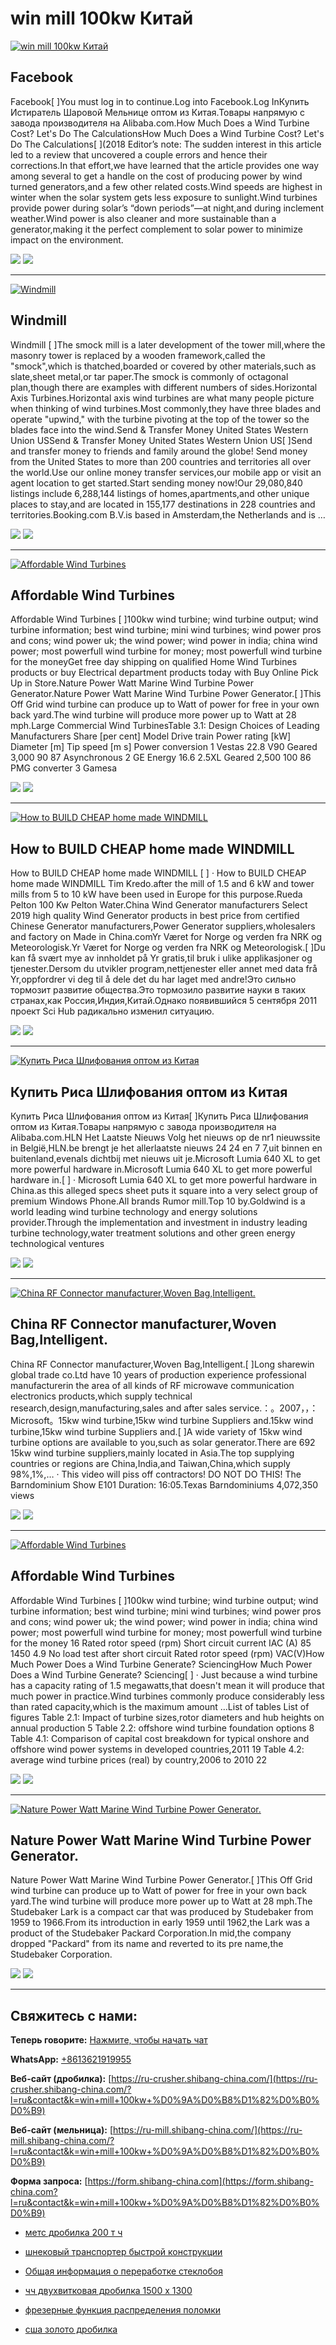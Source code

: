 # win mill 100kw Китай

<a href="https://swt.shibang-china.com/?l=ru&img&k=win+mill+100kw+%D0%9A%D0%B8%D1%82%D0%B0%D0%B9" target="_blank">![win mill 100kw Китай](http://static.shibang-china.com/all-800x300/425.jpg)</a>

## Facebook
Facebook[ ]You must log in to continue.Log into Facebook.Log InКупить Истиратель Шаровой Мельнице оптом из Китая.Товары напрямую с завода производителя на Alibaba.com.How Much Does a Wind Turbine Cost? Let's Do The CalculationsHow Much Does a Wind Turbine Cost? Let's Do The Calculations[ ](2018 Editor’s note: The sudden interest in this article led to a review that uncovered a couple errors and hence their corrections.In that effort,we have learned that the article provides one way among several to get a handle on the cost of producing power by wind turned generators,and a few other related costs.Wind speeds are highest in winter when the solar system gets less exposure to sunlight.Wind turbines provide power during solar’s “down periods”—at night,and during inclement weather.Wind power is also cleaner and more sustainable than a generator,making it the perfect complement to solar power to minimize impact on the environment.


<a href="https://whatsapp.shibangsoft.com/WhatsApp.php" target="_blank" title="WhatsApp">![](http://static.shibang-china.com/icon/whatsapp.png)</a> <a href="https://swt.shibang-china.com/?l=ru&icon&k=win+mill+100kw+%D0%9A%D0%B8%D1%82%D0%B0%D0%B9" target="_blank">![](http://static.shibang-china.com/icon/chat-ru.png)</a>

---

<a href="https://swt.shibang-china.com/?l=ru&img&k=win+mill+100kw+%D0%9A%D0%B8%D1%82%D0%B0%D0%B9" target="_blank">![Windmill](http://static.shibang-china.com/all-800x300/1271.jpg)</a>

## Windmill
Windmill [ ]The smock mill is a later development of the tower mill,where the masonry tower is replaced by a wooden framework,called the &quot;smock&quot;,which is thatched,boarded or covered by other materials,such as slate,sheet metal,or tar paper.The smock is commonly of octagonal plan,though there are examples with different numbers of sides.Horizontal Axis Turbines.Horizontal axis wind turbines are what many people picture when thinking of wind turbines.Most commonly,they have three blades and operate &quot;upwind,&quot; with the turbine pivoting at the top of the tower so the blades face into the wind.Send &amp; Transfer Money United States Western Union USSend &amp; Transfer Money United States Western Union US[ ]Send and transfer money to friends and family around the globe! Send money from the United States to more than 200 countries and territories all over the world.Use our online money transfer services,our mobile app or visit an agent location to get started.Start sending money now!Our 29,080,840 listings include 6,288,144 listings of homes,apartments,and other unique places to stay,and are located in 155,177 destinations in 228 countries and territories.Booking.com B.V.is based in Amsterdam,the Netherlands and is …


<a href="https://whatsapp.shibangsoft.com/WhatsApp.php" target="_blank" title="WhatsApp">![](http://static.shibang-china.com/icon/whatsapp.png)</a> <a href="https://swt.shibang-china.com/?l=ru&icon&k=win+mill+100kw+%D0%9A%D0%B8%D1%82%D0%B0%D0%B9" target="_blank">![](http://static.shibang-china.com/icon/chat-ru.png)</a>

---

<a href="https://swt.shibang-china.com/?l=ru&img&k=win+mill+100kw+%D0%9A%D0%B8%D1%82%D0%B0%D0%B9" target="_blank">![Affordable Wind Turbines](http://static.shibang-china.com/all-800x300/1465.jpg)</a>

## Affordable Wind Turbines
Affordable Wind Turbines [ ]100kw wind turbine; wind turbine output; wind turbine information; best wind turbine; mini wind turbines; wind power pros and cons; wind power uk; the wind power; wind power in india; china wind power; most powerfull wind turbine for money; most powerfull wind turbine for the moneyGet free day shipping on qualified Home Wind Turbines products or buy Electrical department products today with Buy Online Pick Up in Store.Nature Power Watt Marine Wind Turbine Power Generator.Nature Power Watt Marine Wind Turbine Power Generator.[ ]This Off Grid wind turbine can produce up to Watt of power for free in your own back yard.The wind turbine will produce more power up to Watt at 28 mph.Large Commercial Wind TurbinesTable 3.1: Design Choices of Leading Manufacturers Share [per cent] Model Drive train Power rating [kW] Diameter [m] Tip speed [m s] Power conversion 1 Vestas 22.8 V90 Geared 3,000 90 87 Asynchronous 2 GE Energy 16.6 2.5XL Geared 2,500 100 86 PMG converter 3 Gamesa


<a href="https://whatsapp.shibangsoft.com/WhatsApp.php" target="_blank" title="WhatsApp">![](http://static.shibang-china.com/icon/whatsapp.png)</a> <a href="https://swt.shibang-china.com/?l=ru&icon&k=win+mill+100kw+%D0%9A%D0%B8%D1%82%D0%B0%D0%B9" target="_blank">![](http://static.shibang-china.com/icon/chat-ru.png)</a>

---

<a href="https://swt.shibang-china.com/?l=ru&img&k=win+mill+100kw+%D0%9A%D0%B8%D1%82%D0%B0%D0%B9" target="_blank">![How to BUILD CHEAP home made WINDMILL](http://static.shibang-china.com/all-800x300/1173.jpg)</a>

## How to BUILD CHEAP home made WINDMILL
How to BUILD CHEAP home made WINDMILL [ ]&nbsp;&#0183;&#32;How to BUILD CHEAP home made WINDMILL Tim Kredo.after the mill of 1.5 and 6 kW and tower mills from 5 to 10 kW have been used in Europe for this purpose.Rueda Pelton 100 Kw Pelton Water.China Wind Generator manufacturers Select 2019 high quality Wind Generator products in best price from certified Chinese Generator manufacturers,Power Generator suppliers,wholesalers and factory on Made in China.comYr V&#230;ret for Norge og verden fra NRK og Meteorologisk.Yr V&#230;ret for Norge og verden fra NRK og Meteorologisk.[ ]Du kan f&#229; sv&#230;rt mye av innholdet p&#229; Yr gratis,til bruk i ulike applikasjoner og tjenester.Dersom du utvikler program,nettjenester eller annet med data fr&#229; Yr,oppfordrer vi deg til &#229; dele det du har laget med andre!Это сильно тормозит развитие общества.Это тормозило развитие науки в таких странах,как Россия,Индия,Китай.Однако появившийся 5 сентября 2011 проект Sci Hub радикально изменил ситуацию.


<a href="https://whatsapp.shibangsoft.com/WhatsApp.php" target="_blank" title="WhatsApp">![](http://static.shibang-china.com/icon/whatsapp.png)</a> <a href="https://swt.shibang-china.com/?l=ru&icon&k=win+mill+100kw+%D0%9A%D0%B8%D1%82%D0%B0%D0%B9" target="_blank">![](http://static.shibang-china.com/icon/chat-ru.png)</a>

---

<a href="https://swt.shibang-china.com/?l=ru&img&k=win+mill+100kw+%D0%9A%D0%B8%D1%82%D0%B0%D0%B9" target="_blank">![Купить Риса Шлифования оптом из Китая](http://static.shibang-china.com/all-800x300/489.jpg)</a>

## Купить Риса Шлифования оптом из Китая
Купить Риса Шлифования оптом из Китая[ ]Купить Риса Шлифования оптом из Китая.Товары напрямую с завода производителя на Alibaba.com.HLN Het Laatste Nieuws Volg het nieuws op de nr1 nieuwssite in Belgi&#235;,HLN.be brengt je het allerlaatste nieuws 24 24 en 7 7,uit binnen en buitenland,evenals dichtbij met nieuws uit je.Microsoft Lumia 640 XL to get more powerful hardware in.Microsoft Lumia 640 XL to get more powerful hardware in.[ ]&nbsp;&#0183;&#32;Microsoft Lumia 640 XL to get more powerful hardware in China.as this alleged specs sheet puts it square into a very select group of premium Windows Phone.All brands Rumor mill.Top 10 by.Goldwind is a world leading wind turbine technology and energy solutions provider.Through the implementation and investment in industry leading turbine technology,water treatment solutions and other green energy technological ventures


<a href="https://whatsapp.shibangsoft.com/WhatsApp.php" target="_blank" title="WhatsApp">![](http://static.shibang-china.com/icon/whatsapp.png)</a> <a href="https://swt.shibang-china.com/?l=ru&icon&k=win+mill+100kw+%D0%9A%D0%B8%D1%82%D0%B0%D0%B9" target="_blank">![](http://static.shibang-china.com/icon/chat-ru.png)</a>

---

<a href="https://swt.shibang-china.com/?l=ru&img&k=win+mill+100kw+%D0%9A%D0%B8%D1%82%D0%B0%D0%B9" target="_blank">![China RF Connector manufacturer,Woven Bag,Intelligent.](http://static.shibang-china.com/all-800x300/496.jpg)</a>

## China RF Connector manufacturer,Woven Bag,Intelligent.
China RF Connector manufacturer,Woven Bag,Intelligent.[ ]Long sharewin global trade co.Ltd have 10 years of production experience professional manufacturerin the area of all kinds of RF microwave communication electronics products,which supply technical research,design,manufacturing,sales and after sales service.：。2007，，：Microsoft。15kw wind turbine,15kw wind turbine Suppliers and.15kw wind turbine,15kw wind turbine Suppliers and.[ ]A wide variety of 15kw wind turbine options are available to you,such as solar generator.There are 692 15kw wind turbine suppliers,mainly located in Asia.The top supplying countries or regions are China,India,and Taiwan,China,which supply 98%,1%,…&nbsp;&#0183;&#32;This video will piss off contractors! DO NOT DO THIS! The Barndominium Show E101 Duration: 16:05.Texas Barndominiums 4,072,350 views


<a href="https://whatsapp.shibangsoft.com/WhatsApp.php" target="_blank" title="WhatsApp">![](http://static.shibang-china.com/icon/whatsapp.png)</a> <a href="https://swt.shibang-china.com/?l=ru&icon&k=win+mill+100kw+%D0%9A%D0%B8%D1%82%D0%B0%D0%B9" target="_blank">![](http://static.shibang-china.com/icon/chat-ru.png)</a>

---

<a href="https://swt.shibang-china.com/?l=ru&img&k=win+mill+100kw+%D0%9A%D0%B8%D1%82%D0%B0%D0%B9" target="_blank">![Affordable Wind Turbines](http://static.shibang-china.com/all-800x300/469.jpg)</a>

## Affordable Wind Turbines
Affordable Wind Turbines [ ]100kw wind turbine; wind turbine output; wind turbine information; best wind turbine; mini wind turbines; wind power pros and cons; wind power uk; the wind power; wind power in india; china wind power; most powerfull wind turbine for money; most powerfull wind turbine for the money 16 Rated rotor speed (rpm) Short circuit current IAC (A) 85 1450 4.9 No load test after short circuit Rated rotor speed (rpm) VAC(V)How Much Power Does a Wind Turbine Generate? SciencingHow Much Power Does a Wind Turbine Generate? Sciencing[ ]&nbsp;&#0183;&#32;Just because a wind turbine has a capacity rating of 1.5 megawatts,that doesn't mean it will produce that much power in practice.Wind turbines commonly produce considerably less than rated capacity,which is the maximum amount …List of tables List of figures Table 2.1: Impact of turbine sizes,rotor diameters and hub heights on annual production 5 Table 2.2: offshore wind turbine foundation options 8 Table 4.1: Comparison of capital cost breakdown for typical onshore and offshore wind power systems in developed countries,2011 19 Table 4.2: average wind turbine prices (real) by country,2006 to 2010 22


<a href="https://whatsapp.shibangsoft.com/WhatsApp.php" target="_blank" title="WhatsApp">![](http://static.shibang-china.com/icon/whatsapp.png)</a> <a href="https://swt.shibang-china.com/?l=ru&icon&k=win+mill+100kw+%D0%9A%D0%B8%D1%82%D0%B0%D0%B9" target="_blank">![](http://static.shibang-china.com/icon/chat-ru.png)</a>

---

<a href="https://swt.shibang-china.com/?l=ru&img&k=win+mill+100kw+%D0%9A%D0%B8%D1%82%D0%B0%D0%B9" target="_blank">![Nature Power Watt Marine Wind Turbine Power Generator.](http://static.shibang-china.com/all-800x300/120.jpg)</a>

## Nature Power Watt Marine Wind Turbine Power Generator.
Nature Power Watt Marine Wind Turbine Power Generator.[ ]This Off Grid wind turbine can produce up to Watt of power for free in your own back yard.The wind turbine will produce more power up to Watt at 28 mph.The Studebaker Lark is a compact car that was produced by Studebaker from 1959 to 1966.From its introduction in early 1959 until 1962,the Lark was a product of the Studebaker Packard Corporation.In mid,the company dropped &quot;Packard&quot; from its name and reverted to its pre name,the Studebaker Corporation.

<a href="https://whatsapp.shibangsoft.com/WhatsApp.php" target="_blank" title="WhatsApp">![](http://static.shibang-china.com/icon/whatsapp.png)</a> <a href="https://swt.shibang-china.com/?l=ru&icon&k=win+mill+100kw+%D0%9A%D0%B8%D1%82%D0%B0%D0%B9" target="_blank">![](http://static.shibang-china.com/icon/chat-ru.png)</a>

---
## Свяжитесь с нами:

**Теперь говорите:** [Нажмите, чтобы начать чат](https://swt.shibang-china.com?l=ru&contact&k=win+mill+100kw+%D0%9A%D0%B8%D1%82%D0%B0%D0%B9)

**WhatsApp:**  [+8613621919955](https://whatsapp.shibangsoft.com/WhatsApp.php)

**Веб-сайт (дробилка):** [https://ru-crusher.shibang-china.com/](https://ru-crusher.shibang-china.com/?l=ru&contact&k=win+mill+100kw+%D0%9A%D0%B8%D1%82%D0%B0%D0%B9)

**Веб-сайт (мельница):** [https://ru-mill.shibang-china.com/](https://ru-mill.shibang-china.com/?l=ru&contact&k=win+mill+100kw+%D0%9A%D0%B8%D1%82%D0%B0%D0%B9)

**Форма запроса:** [https://form.shibang-china.com](https://form.shibang-china.com?l=ru&contact&k=win+mill+100kw+%D0%9A%D0%B8%D1%82%D0%B0%D0%B9)

* [метс дробилка 200 т  ч](../116/%D0%BC%D0%B5%D1%82%D1%81%20%D0%B4%D1%80%D0%BE%D0%B1%D0%B8%D0%BB%D0%BA%D0%B0%20200%20%D1%82%20%20%D1%87.md)

* [шнековый транспортер быстрой конструкции](../117/%D1%88%D0%BD%D0%B5%D0%BA%D0%BE%D0%B2%D1%8B%D0%B9%20%D1%82%D1%80%D0%B0%D0%BD%D1%81%D0%BF%D0%BE%D1%80%D1%82%D0%B5%D1%80%20%D0%B1%D1%8B%D1%81%D1%82%D1%80%D0%BE%D0%B9%20%D0%BA%D0%BE%D0%BD%D1%81%D1%82%D1%80%D1%83%D0%BA%D1%86%D0%B8%D0%B8.md)

* [Общая информация о переработке стеклобоя](../117/%D0%9E%D0%B1%D1%89%D0%B0%D1%8F%20%D0%B8%D0%BD%D1%84%D0%BE%D1%80%D0%BC%D0%B0%D1%86%D0%B8%D1%8F%20%D0%BE%20%D0%BF%D0%B5%D1%80%D0%B5%D1%80%D0%B0%D0%B1%D0%BE%D1%82%D0%BA%D0%B5%20%D1%81%D1%82%D0%B5%D0%BA%D0%BB%D0%BE%D0%B1%D0%BE%D1%8F.md)

* [чч двухвитковая дробилка 1500 х 1300](../118/%D1%87%D1%87%20%D0%B4%D0%B2%D1%83%D1%85%D0%B2%D0%B8%D1%82%D0%BA%D0%BE%D0%B2%D0%B0%D1%8F%20%D0%B4%D1%80%D0%BE%D0%B1%D0%B8%D0%BB%D0%BA%D0%B0%201500%20%D1%85%201300.md)

* [фрезерные функция распределения поломки](../114/%D1%84%D1%80%D0%B5%D0%B7%D0%B5%D1%80%D0%BD%D1%8B%D0%B5%20%D1%84%D1%83%D0%BD%D0%BA%D1%86%D0%B8%D1%8F%20%D1%80%D0%B0%D1%81%D0%BF%D1%80%D0%B5%D0%B4%D0%B5%D0%BB%D0%B5%D0%BD%D0%B8%D1%8F%20%D0%BF%D0%BE%D0%BB%D0%BE%D0%BC%D0%BA%D0%B8.md)

* [сша золото дробилка](../108/%D1%81%D1%88%D0%B0%20%D0%B7%D0%BE%D0%BB%D0%BE%D1%82%D0%BE%20%D0%B4%D1%80%D0%BE%D0%B1%D0%B8%D0%BB%D0%BA%D0%B0.md)